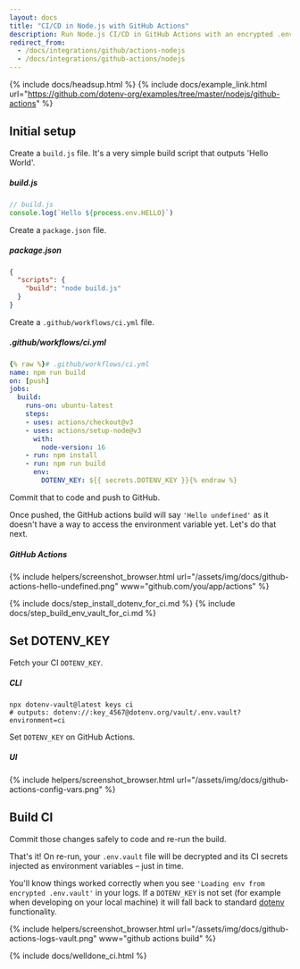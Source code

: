 ```yaml
---
layout: docs
title: "CI/CD in Node.js with GitHub Actions"
description: Run Node.js CI/CD in GitHub Actions with an encrypted .env.vault file
redirect_from:
  - /docs/integrations/github/actions-nodejs
  - /docs/integrations/github-actions/nodejs
---
```


{% include docs/headsup.html %}
{% include docs/example_link.html url="https://github.com/dotenv-org/examples/tree/master/nodejs/github-actions" %}

## Initial setup

Create a `build.js` file. It's a very simple build script that outputs 'Hello World'.

##### build.js
```js
// build.js
console.log(`Hello ${process.env.HELLO}`)
```

Create a `package.json` file.

##### package.json
```json
{
  "scripts": {
    "build": "node build.js"
  }
}
```

Create a `.github/workflows/ci.yml` file.

##### .github/workflows/ci.yml
```yml
{% raw %}# .github/workflows/ci.yml
name: npm run build
on: [push]
jobs:
  build:
    runs-on: ubuntu-latest
    steps:
    - uses: actions/checkout@v3
    - uses: actions/setup-node@v3
      with:
        node-version: 16
    - run: npm install
    - run: npm run build
      env:
        DOTENV_KEY: ${{ secrets.DOTENV_KEY }}{% endraw %}
```

Commit that to code and push to GitHub.

Once pushed, the GitHub actions build will say `'Hello undefined'` as it doesn't have a way to access the environment variable yet. Let's do that next.

##### GitHub Actions
{% include helpers/screenshot_browser.html url="/assets/img/docs/github-actions-hello-undefined.png" www="github.com/you/app/actions" %}

{% include docs/step_install_dotenv_for_ci.md %}
{% include docs/step_build_env_vault_for_ci.md %}

## Set DOTENV_KEY

Fetch your CI `DOTENV_KEY`.

##### CLI
```shell
npx dotenv-vault@latest keys ci
# outputs: dotenv://:key_4567@dotenv.org/vault/.env.vault?environment=ci
```

Set `DOTENV_KEY` on GitHub Actions.

##### UI
{% include helpers/screenshot_browser.html url="/assets/img/docs/github-actions-config-vars.png" %}

## Build CI

Commit those changes safely to code and re-run the build.

That's it! On re-run, your `.env.vault` file will be decrypted and its CI secrets injected as environment variables – just in time.

You'll know things worked correctly when you see `'Loading env from encrypted .env.vault'` in your logs. If a `DOTENV_KEY` is not set (for example when developing on your local machine) it will fall back to standard [dotenv](https://github.com/motdotla/dotenv) functionality.

{% include helpers/screenshot_browser.html url="/assets/img/docs/github-actions-logs-vault.png" www="github actions build" %}

{% include docs/welldone_ci.html %}
